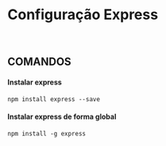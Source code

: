 # Configuração Express

<br>

## COMANDOS

#### Instalar express
~~~ 
npm install express --save
~~~  

#### Instalar express de forma global
~~~ 
npm install -g express
~~~  